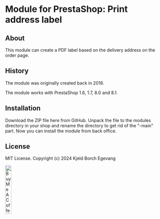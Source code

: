 # Module for PrestaShop: Print address label

## About

This module can create a PDF label based on the delivery address
on the order page.

## History

The module was originally created back in 2016.

The module works with PrestaShop 1.6, 1.7, 8.0 and 8.1.

## Installation

Download the ZIP file here from GitHub. Unpack the file to the modules
directory in your shop and rename the directory to get rid of the
"-main" part. Now you can install the module from back office.

## License
MIT License. Copyright (c) 2024 Kjeld Borch Egevang

<a href="https://www.buymeacoffee.com/gitdyr" target="_blank"><img src="https://cdn.buymeacoffee.com/buttons/v2/default-yellow.png" alt="Buy Me A Coffee" style="height: 20%;width: 20%;" ></a>
